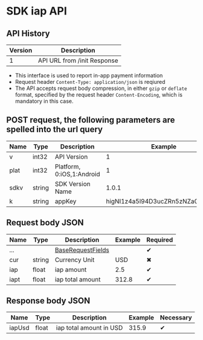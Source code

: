 # SDK iap API

## API History

|Version|Description|
|------|------|
| 1 | API URL from /init Response |

* This interface is used to report in-app payment information
* Request header `Content-Type: application/json` is reqiured
* The API accepts request body compression, in either `gzip` or `deflate` format, specified by the request header `Content-Encoding`, which is mandatory in this case.

## POST request, the following parameters are spelled into the url query

| Name|Type|Description|Example|Required|
| --- | ---| --- | --- | --- |
| v | int32 | API Version|1| ✔︎|
| plat | int32 | Platform, 0:iOS,1:Android|1|✔︎|
| sdkv | string | SDK Version Name |1.0.1|✔︎|
| k | string | appKey| higNI1z4a5l94D3ucZRn5zNZa00NuDTq|✔︎|

## Request body JSON

| Name|Type|Description|Example|Required|
| --- | ---| --- | --- | --- |
|...|| [BaseRequestFields](SDK_COMMON.md#baserequestfields)||✔︎|
| cur | string | Currency Unit | USD |✖︎|
| iap | float | iap amount | 2.5 |✔︎|
| iapt | float | iap total amount | 312.8 |✔︎|

## Response body JSON

| Name | Type | Description | Example | Necessary |
| --- | ---| --- | --- | --- |
| iapUsd | float | iap total amount in USD | 315.9 | ✔︎ |
